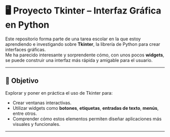 # 🖥 Proyecto Tkinter – Interfaz Gráfica en Python

Este repositorio forma parte de una tarea escolar en la que estoy aprendiendo e investigando sobre **Tkinter**, la librería de Python para crear interfaces gráficas.  
Me ha parecido interesante y sorprendente cómo, con unos pocos **widgets**, se puede construir una interfaz más rápida y amigable para el usuario.

---

## 📌 Objetivo
Explorar y poner en práctica el uso de Tkinter para:
- Crear ventanas interactivas.
- Utilizar widgets como **botones**, **etiquetas**, **entradas de texto**, **menús**, entre otros.
- Comprender cómo estos elementos permiten diseñar aplicaciones más visuales y funcionales.

---
